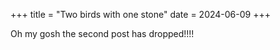 +++
title = "Two birds with one stone"
date = 2024-06-09
+++

Oh my gosh the second post has dropped!!!!
